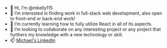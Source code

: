 - 👋 Hi, I’m @mkelly115
- 👀 I’m interested in finding work in full-stack web development, also open to front-end or back-end work!
- 🌱 I’m currently learning how to fully utilize React in all of its aspects.
- 💞️ I’m looking to collaborate on any interesting project or any project that furthers my knowledge with a new technology or skill.
- 📫 [Michael's LinkedIn](https://www.linkedin.com/in/michael-kelly-1710922b9/)

<!---
mkelly115/mkelly115 is a ✨ special ✨ repository because its `README.md` (this file) appears on your GitHub profile.
You can click the Preview link to take a look at your changes.
--->
